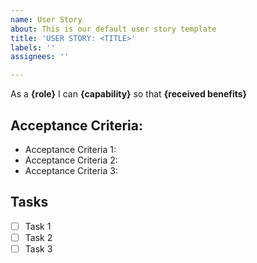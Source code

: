 ```yaml
---
name: User Story
about: This is our default user story template
title: 'USER STORY: <TITLE>'
labels: ''
assignees: ''

---
```


As a **{role}** I can **{capability}** so that **{received benefits}**

## Acceptance Criteria:

* Acceptance Criteria 1:
* Acceptance Criteria 2:
* Acceptance Criteria 3:

## Tasks

- [ ] Task 1
- [ ] Task 2
- [ ] Task 3
